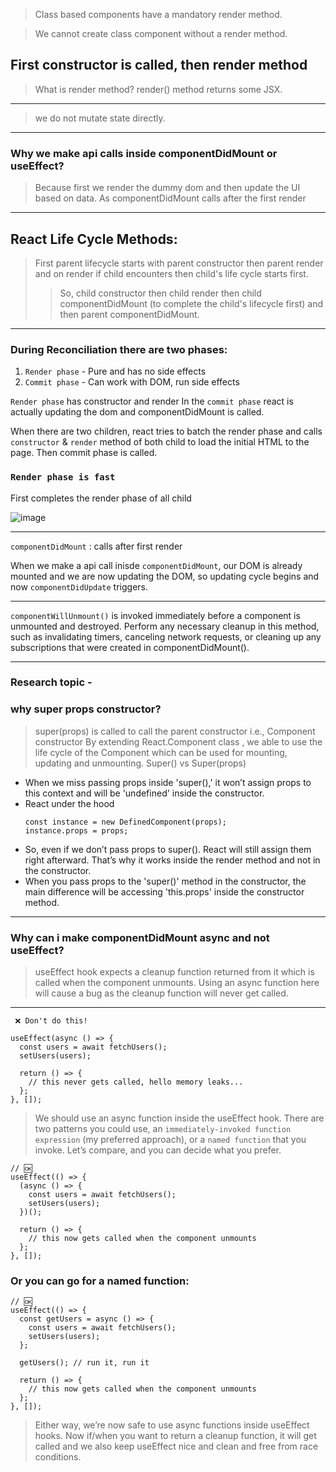 > Class based components have a mandatory render method.


> We cannot create class component without a render method.

First constructor is called, then render method
---
> What is render method? 
render() method returns some JSX.
---
> we do not mutate state directly.
---
### Why we make api calls inside componentDidMount or useEffect?
> Because first we render the dummy dom and then update the UI based on data. As componentDidMount calls after the first render

---

## React Life Cycle Methods:
> First parent lifecycle starts with parent constructor then parent render and on render if child encounters then child's life cycle starts first.
>> So, child constructor then child render then child componentDidMount (to complete the child's lifecycle first) and then parent componentDidMount.


---
### During Reconciliation there are two phases:

1. `Render phase` - Pure and has no side effects
2. `Commit phase` - Can work with DOM, run side effects

`Render phase` has constructor and render
In the `commit phase` react is actually updating the dom and componentDidMount is called.

When there are two children, react tries to batch the render phase and calls `constructor`  & `render` method of both child to load the initial HTML to the page. Then commit phase is called.

### `Render phase is fast`
First completes the render phase of all child

![image](https://github.com/abhishekpandya5/React_fundamentals/assets/30802411/252f0eb5-46bd-43a9-9908-a9bb5e430bce)


---

`componentDidMount` : calls after first render

When we make a api call inisde `componentDidMount`, our DOM is already mounted and we are now updating the DOM, so updating cycle begins and now `componentDidUpdate` triggers.

---

`componentWillUnmount()` is invoked immediately before a component is unmounted and destroyed. Perform any necessary cleanup in this method, such as invalidating timers, canceling network requests, or cleaning up any subscriptions that were created in componentDidMount().

---

### Research topic -
### why super props constructor?
> super(props) is called to call the parent constructor i.e., Component constructor
> By extending React.Component class , we able to use the life cycle of the Component which can be used for mounting, updating and unmounting.
> Super() vs Super(props)
 - When we miss passing props inside 'super(),' it won’t assign props to this context and will be 'undefined' inside the constructor.
 - React under the hood
   ```
   const instance = new DefinedComponent(props);
   instance.props = props;
   ```
 - So, even if we don’t pass props to super(). React will still assign them right afterward. That’s why it works inside the render method and not in the constructor.
 - When you pass props to the 'super()' method in the constructor, the main difference will be accessing 'this.props' inside the constructor method.


---
### Why can i make componentDidMount async and not useEffect?
> useEffect hook expects a cleanup function returned from it which is called when the component unmounts. Using an async function here will cause a bug as the cleanup function will never get called.

---
```
 ❌ Don't do this!

useEffect(async () => {
  const users = await fetchUsers();
  setUsers(users);

  return () => {
    // this never gets called, hello memory leaks...
  };
}, []);
```

> We should use an async function inside the useEffect hook. There are two patterns you could use, an `immediately-invoked function expression` (my preferred approach), or a `named function` that you invoke. Let’s compare, and you can decide what you prefer.

```
// 🆗 
useEffect(() => {
  (async () => {
    const users = await fetchUsers();
    setUsers(users);
  })();

  return () => {
    // this now gets called when the component unmounts
  };
}, []);
```

### Or you can go for a named function:

```
// 🆗 
useEffect(() => {
  const getUsers = async () => {
    const users = await fetchUsers();
    setUsers(users);
  };

  getUsers(); // run it, run it

  return () => {
    // this now gets called when the component unmounts
  };
}, []);
```


> Either way, we’re now safe to use async functions inside useEffect hooks. Now if/when you want to return a cleanup function, it will get called and we also keep useEffect nice and clean and free from race conditions.

